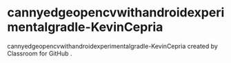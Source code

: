 # cannyedgeopencvwithandroidexperimentalgradle-KevinCepria
cannyedgeopencvwithandroidexperimentalgradle-KevinCepria created by Classroom for GitHub
.
